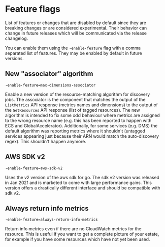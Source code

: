 # Feature flags

List of features or changes that are disabled by default since they are breaking changes or are considered experimental. Their behavior can change in future releases which will be communicated via the release changelog.

You can enable them using the `-enable-feature` flag with a comma separated list of features. They may be enabled by default in future versions.

## New "associator" algorithm

`-enable-feature=max-dimensions-associator`

Enable a new version of the resource-matching algorithm for discovery jobs.
The associator is the component that matches the output of the `ListMetrics` API response (metrics names and dimensions) to the output of the `GetResources` API response (list of tagged resources).
The new algorithm is intended to fix some odd behaviour where metrics are assigned to the wrong resource name (e.g. this has been reported to happen with ECS and GlobalAccelerator).
Additionally, for some services (e.g. DMS) the default algorithm was reporting metrics where it shouldn't (untagged services appearing just because their ARN would match the auto-discovery regex). This shouldn't happen anymore.

## AWS SDK v2

`-enable-feature=aws-sdk-v2`

Uses the v2 version of the aws sdk for go. The sdk v2 version was released in Jan 2021 and is marketed to come with large performance gains. This version offers a drastically different interface and should be compatible with sdk v2.

## Always return info metrics

`-enable-feature=always-return-info-metrics`

Return info metrics even if there are no CloudWatch metrics for the resource. This is useful if you want to get a complete picture of your estate, for example if you have some resources which have not yet been used.
